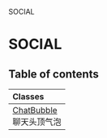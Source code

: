 SOCIAL

# SOCIAL <Badge type="tip" text="Groups" /> <Score text="SOCIAL" />

## Table of contents
| Classes |
| :-----|
| [ChatBubble](../classes/mw.ChatBubble.md) <br> 聊天头顶气泡 |

